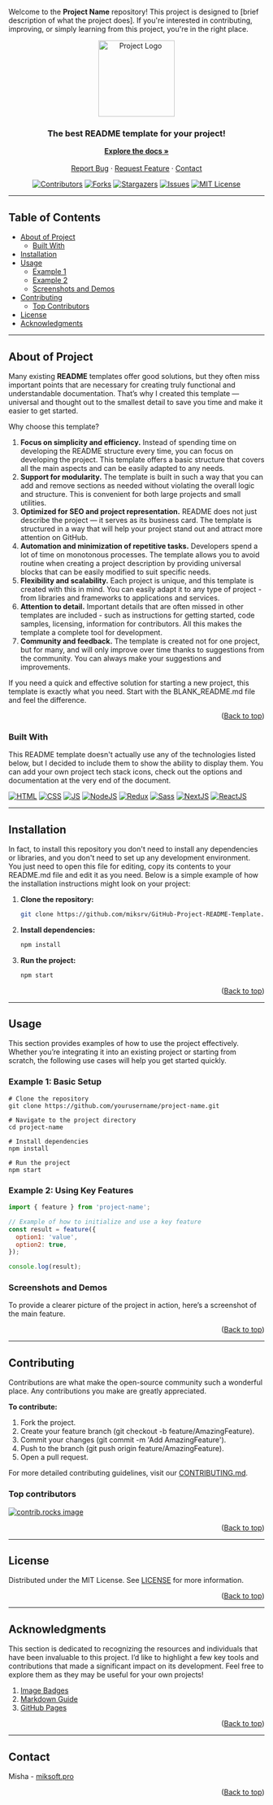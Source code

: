 <a id="top"></a>
<!--
Thank you for your interest in this README template! 
I will be very happy if this template helps you and your project. 
I will be even more happy if you fork this repository, create a pull request or open an issue. 
Let's all together make the best README template for projects! 
Please give the project a star :)
-->

<!-- PROJECT TITLE -->
Welcome to the **Project Name** repository! This project is designed to [brief description of what the project does]. If you're interested in contributing, improving, or simply learning from this project, you're in the right place.

<p style="text-align: center">
  <img src="https://via.placeholder.com/150" alt="Project Logo" width="150" height="150">
</p>

<div style="text-align: center">
  <h3>The best README template for your project!</h3>
  <a href="https://github.com/miksrv/GitHub-Project-README-Template"><strong>Explore the docs »</strong></a>
  <br /><br />
  <a href="https://github.com/miksrv/GitHub-Project-README-Template/issues/new?assignees=miksrv&labels=bug&projects=&template=1-bug.yml&title=%5BBug%5D%3A+">Report Bug</a>
  ·
  <a href="https://github.com/miksrv/GitHub-Project-README-Template/issues/new?assignees=miksrv&labels=enhancement&template=2-feature-request.yml&title=%5BFeature%5D%3A+">Request Feature</a>
  ·
  <a href="#contact">Contact</a>
</div>

<!-- PROJECT BADGES -->
<!-- 
Here is an example icon for the project, for convenience, 
I have taken all the URLs into separate variables, which can be found at the bottom of this document.
There is also documentation there, with which you can add your own icons or change the styles of existing ones.
-->
<div style="text-align: center">

  [![Contributors][contributors-badge]][contributors-url]
  [![Forks][forks-badge]][forks-url]
  [![Stargazers][stars-badge]][stars-url]
  [![Issues][issues-badge]][issues-url]
  [![MIT License][license-badge]][license-url]

</div>

---

<!-- TABLE OF CONTENTS -->
## Table of Contents

- [About of Project](#about-of-project)
  - [Built With](#built-with)
- [Installation](#installation)
- [Usage](#usage)
  - [Example 1](#example-1-basic-setup)
  - [Example 2](#example-2-using-key-features)
  - [Screenshots and Demos](#screenshots-and-demos)
- [Contributing](#contributing)
  - [Top Contributors](#top-contributors)
- [License](#license)
- [Acknowledgments](#acknowledgments)

---

<!-- ABOUT OF PROJECT -->
## About of Project

Many existing **README** templates offer good solutions, but they often miss important points that are necessary for creating truly functional and understandable documentation. That’s why I created this template — universal and thought out to the smallest detail to save you time and make it easier to get started.

Why choose this template?

1. **Focus on simplicity and efficiency.** Instead of spending time on developing the README structure every time, you can focus on developing the project. This template offers a basic structure that covers all the main aspects and can be easily adapted to any needs.
2. **Support for modularity.** The template is built in such a way that you can add and remove sections as needed without violating the overall logic and structure. This is convenient for both large projects and small utilities.
3. **Optimized for SEO and project representation.** README does not just describe the project — it serves as its business card. The template is structured in a way that will help your project stand out and attract more attention on GitHub.
4. **Automation and minimization of repetitive tasks.** Developers spend a lot of time on monotonous processes. The template allows you to avoid routine when creating a project description by providing universal blocks that can be easily modified to suit specific needs.
5. **Flexibility and scalability.** Each project is unique, and this template is created with this in mind. You can easily adapt it to any type of project - from libraries and frameworks to applications and services.
6. **Attention to detail.** Important details that are often missed in other templates are included - such as instructions for getting started, code samples, licensing, information for contributors. All this makes the template a complete tool for development.
7. **Community and feedback.** The template is created not for one project, but for many, and will only improve over time thanks to suggestions from the community. You can always make your suggestions and improvements.

If you need a quick and effective solution for starting a new project, this template is exactly what you need. Start with the BLANK_README.md file and feel the difference.

<p style="text-align: right">
  (<a href="#top">Back to top</a>)
</p>

### Built With

This README template doesn't actually use any of the technologies listed below, but I decided to include them to show the ability to display them. You can add your own project tech stack icons, check out the options and documentation at the very end of the document.

[![HTML][html-badge]][html-url]
[![CSS][css-badge]][css-url]
[![JS][js-badge]][js-url]
[![NodeJS][nodejs-badge]][nodejs-url]
[![Redux][redux-badge]][redux-url]
[![Sass][sass-badge]][sass-url]
[![NextJS][nextjs-badge]][nextjs-url]
[![ReactJS][reactjs-badge]][reactjs-url]

---

<!-- INSTALLATION -->
## Installation

In fact, to install this repository you don't need to install any dependencies or libraries, and you don't need to set up any development environment. You just need to open this file for editing, copy its contents to your README.md file and edit it as you need. Below is a simple example of how the installation instructions might look on your project:

1. **Clone the repository:**
   ```sh
   git clone https://github.com/miksrv/GitHub-Project-README-Template.git
   ```
2. **Install dependencies:**
   ```sh
   npm install
   ```
3. **Run the project:**
   ```sh
   npm start
   ```

<p style="text-align: right">
  (<a href="#top">Back to top</a>)
</p>

---

<!-- USAGE -->
## Usage

This section provides examples of how to use the project effectively. Whether you’re integrating it into an existing project or starting from scratch, the following use cases will help you get started quickly.

### Example 1: Basic Setup

```she
# Clone the repository
git clone https://github.com/yourusername/project-name.git

# Navigate to the project directory
cd project-name

# Install dependencies
npm install

# Run the project
npm start
```

### Example 2: Using Key Features
```js
import { feature } from 'project-name';

// Example of how to initialize and use a key feature
const result = feature({
  option1: 'value',
  option2: true,
});

console.log(result);
```

### Screenshots and Demos

To provide a clearer picture of the project in action, here’s a screenshot of the main feature.

<p style="text-align: right">
  (<a href="#top">Back to top</a>)
</p>

---

<!-- CONTRIBUTING -->
## Contributing

Contributions are what make the open-source community such a wonderful place. Any contributions you make are greatly appreciated.

**To contribute:**

1. Fork the project.
2. Create your feature branch (git checkout -b feature/AmazingFeature).
3. Commit your changes (git commit -m 'Add AmazingFeature').
4. Push to the branch (git push origin feature/AmazingFeature).
5. Open a pull request.

For more detailed contributing guidelines, visit our [CONTRIBUTING.md](CONTRIBUTING.md).

### Top contributors

<a href="https://github.com/miksrv/GitHub-Project-README-Template/graphs/contributors">
  <img src="https://contrib.rocks/image?repo=miksrv/GitHub-Project-README-Template" alt="contrib.rocks image" />
</a>

<p style="text-align: right">
  (<a href="#top">Back to top</a>)
</p>

---

## License

<!-- LICENSE -->
Distributed under the MIT License. See [LICENSE](LICENSE) for more information.

<p style="text-align: right">
  (<a href="#top">Back to top</a>)
</p>

---

<!-- ACKNOWLEDGEMENTS -->
## Acknowledgments

This section is dedicated to recognizing the resources and individuals that have been invaluable to this project. I’d like to highlight a few key tools and contributions that made a significant impact on its development. Feel free to explore them as they may be useful for your own projects!

1. [Image Badges](https://shields.io)
2. [Markdown Guide](https://www.markdownguide.org)
3. [GitHub Pages](https://pages.github.com)

<p style="text-align: right">
  (<a href="#top">Back to top</a>)
</p>

---

## Contact

Misha - [miksoft.pro](https://miksoft.pro)

<p style="text-align: right">
  (<a href="#top">Back to top</a>)
</p>

<!-- MARKDOWN VARIABLES (LINKS, IMAGES) -->
<!-- Documentation: https://www.markdownguide.org/basic-syntax/#reference-style-links -->
<!-- Badges documentation: https://shields.io/badges -->
[contributors-badge]: https://img.shields.io/github/contributors/miksrv/GitHub-Project-README-Template.svg?style=flat-square
[contributors-url]: https://github.com/miksrv/GitHub-Project-README-Template/graphs/contributors
[forks-badge]: https://img.shields.io/github/forks/miksrv/GitHub-Project-README-Template.svg?style=flat-square
[forks-url]: https://github.com/miksrv/GitHub-Project-README-Template/network/members
[stars-badge]: https://img.shields.io/github/stars/miksrv/GitHub-Project-README-Template.svg?style=flat-square
[stars-url]: https://github.com/miksrv/GitHub-Project-README-Template/stargazers
[issues-badge]: https://img.shields.io/github/issues/miksrv/GitHub-Project-README-Template.svg?style=flat-square
[issues-url]: https://github.com/miksrv/GitHub-Project-README-Template/issues
[license-badge]: https://img.shields.io/github/license/miksrv/GitHub-Project-README-Template.svg?style=flat-square
[license-url]: https://github.com/miksrv/GitHub-Project-README-Template/blob/master/LICENSE.txt

<!-- Other ready-made icons can be seen for example here: https://github.com/inttter/md-badges -->
[html-badge]: https://img.shields.io/badge/HTML-%23E34F26.svg?logo=html5&logoColor=white
[html-url]: https://www.w3schools.com/html/
[css-badge]: https://img.shields.io/badge/CSS-1572B6?logo=css3&logoColor=fff
[css-url]: https://www.w3schools.com/css/
[js-badge]: https://img.shields.io/badge/JavaScript-F7DF1E?logo=javascript&logoColor=000
[js-url]: https://www.javascript.com/
[nextjs-badge]: https://img.shields.io/badge/Next.js-black?logo=next.js&logoColor=white
[nextjs-url]: https://nextjs.org/
[nodejs-badge]: https://img.shields.io/badge/Node.js-6DA55F?logo=node.js&logoColor=white
[nodejs-url]: https://nodejs.org/
[reactjs-badge]: https://img.shields.io/badge/React-%2320232a.svg?logo=react&logoColor=%2361DAFB
[reactjs-url]: https://react.dev/
[redux-badge]: https://img.shields.io/badge/Redux-764ABC?logo=redux&logoColor=fff
[redux-url]: https://redux.js.org/
[sass-badge]: https://img.shields.io/badge/Sass-C69?logo=sass&logoColor=fff
[sass-url]: https://sass-lang.com/
